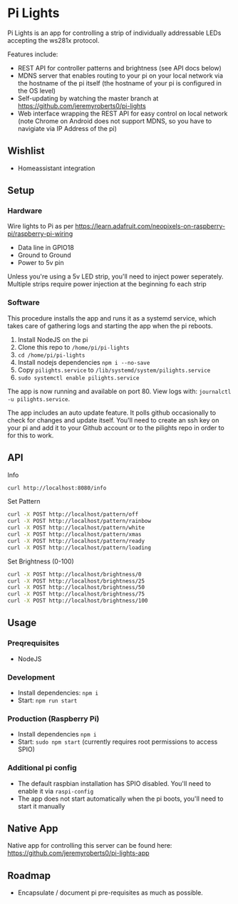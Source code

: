 

# Pi Lights

Pi Lights is an app for controlling a strip of individually addressable LEDs accepting the ws281x protocol.

Features include:

- REST API for controller patterns and brightness (see API docs below)
- MDNS server that enables routing to your pi on your local network via the hostname of the pi itself (the hostname of your pi is configured in the OS level)
- Self-updating by watching the master branch at https://github.com/jeremyroberts0/pi-lights
- Web interface wrapping the REST API for easy control on local network (note Chrome on Android does not support MDNS, so you have to navigiate via IP Address of the pi)

## Wishlist

- Homeassistant integration

## Setup

### Hardware

Wire lights to Pi as per https://learn.adafruit.com/neopixels-on-raspberry-pi/raspberry-pi-wiring

- Data line in GPIO18
- Ground to Ground
- Power to 5v pin

Unless you're using a 5v LED strip, you'll need to inject power seperately.  Multiple strips require power injection at the beginning fo each strip

### Software

This procedure installs the app and runs it as a systemd service, which takes care of gathering logs and starting the app when the pi reboots.

1. Install NodeJS on the pi
2. Clone this repo to `/home/pi/pi-lights`
3. `cd /home/pi/pi-lights`
4. Install nodejs dependencies `npm i --no-save`
6. Copy `pilights.service` to `/lib/systemd/system/pilights.service`
7. `sudo systemctl enable pilights.service`

The app is now running and available on port 80.  View logs with: `journalctl -u pilights.service`.

The app includes an auto update feature.  It polls github occasionally to check for changes and update itself.  You'll need to create an ssh key on your pi and add it to your Github account or to the pilights repo in order to for this to work.

## API

Info

```sh
curl http://localhost:8080/info
```

Set Pattern

```sh
curl -X POST http://localhost/pattern/off
curl -X POST http://localhost/pattern/rainbow
curl -X POST http://localhost/pattern/white
curl -X POST http://localhost/pattern/xmas
curl -X POST http://localhost/pattern/ready
curl -X POST http://localhost/pattern/loading
```

Set Brightness (0-100)

```sh
curl -X POST http://localhost/brightness/0
curl -X POST http://localhost/brightness/25
curl -X POST http://localhost/brightness/50
curl -X POST http://localhost/brightness/75
curl -X POST http://localhost/brightness/100
```

## Usage

### Preqrequisites
- NodeJS

### Development
- Install dependencies: `npm i`
- Start: `npm run start`

### Production (Raspberry Pi)
- Install dependencies `npm i `
- Start: `sudo npm start` (currently requires root permissions to access SPIO)

### Additional pi config
- The default raspbian installation has SPIO disabled.  You'll need to enable it via `raspi-config`
- The app does not start automatically when the pi boots, you'll need to start it manually

## Native App
Native app for controlling this server can be found here:
https://github.com/jeremyroberts0/pi-lights-app

## Roadmap
- Encapsulate / document pi pre-requisites as much as possible.